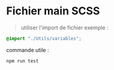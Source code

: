 # Fichier main SCSS

> utiliser l'import de fichier exemple :
```scss
@import "./Utils/variables";
```

commande utile :
```bash
npm run test
```